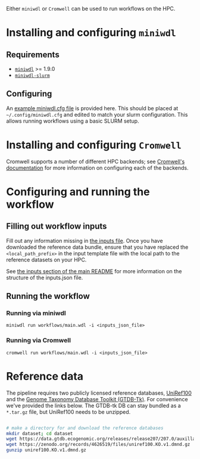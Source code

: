 Either `miniwdl` or `Cromwell` can be used to run workflows on the HPC.

# Installing and configuring `miniwdl`

## Requirements

- [`miniwdl`](https://github.com/chanzuckerberg/miniwdl) >= 1.9.0
- [`miniwdl-slurm`](https://github.com/miniwdl-ext/miniwdl-slurm)

## Configuring

An [example miniwdl.cfg file](miniwdl.cfg) is provided here. This should be placed at `~/.config/miniwdl.cfg` and edited to match your slurm configuration. This allows running workflows using a basic SLURM setup.

# Installing and configuring `Cromwell`

Cromwell supports a number of different HPC backends; see [Cromwell's documentation](https://cromwell.readthedocs.io/en/stable/backends/HPC/) for more information on configuring each of the backends.

# Configuring and running the workflow

## Filling out workflow inputs

Fill out any information missing in [the inputs file](inputs.hpc.json). Once you have downloaded the reference data bundle, ensure that you have replaced the `<local_path_prefix>` in the input template file with the local path to the reference datasets on your HPC.

See [the inputs section of the main README](../../README.md#workflow-inputs) for more information on the structure of the inputs.json file.

## Running the workflow

### Running via miniwdl

`miniwdl run workflows/main.wdl -i <inputs_json_file>`

### Running via Cromwell

`cromwell run workflows/main.wdl -i <inputs_json_file>`

# Reference data

The pipeline requires two publicly licensed reference databases, [UniRef100](https://www.uniprot.org/help/uniref) and the [Genome Taxonomy Database Toolkit (GTDB-Tk)](https://ecogenomics.github.io/GTDBTk/). For convenience we've provided the links below. The GTDB-tk DB can stay bundled as a `*.tar.gz` file, but UniRef100 needs to be unzipped.

```bash

# make a directory for and download the reference databases
mkdir dataset; cd dataset
wget https://data.gtdb.ecogenomic.org/releases/release207/207.0/auxillary_files/gtdbtk_r207_v2_data.tar.gz
wget https://zenodo.org/records/4626519/files/uniref100.KO.v1.dmnd.gz
gunzip uniref100.KO.v1.dmnd.gz

```